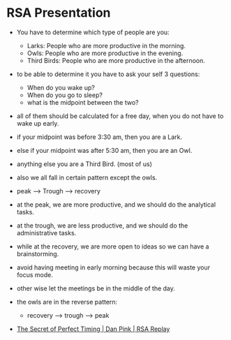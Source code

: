 # RSA Presentation
* You have to determine which type of people are you:
  * Larks: People who are more productive in the morning.
  * Owls: People who are more productive in the evening.
  * Third Birds: People who are more productive in the afternoon.
* to be able to determine it you have to ask your self 3 questions:
  * When do you wake up?
  * When do you go to sleep?
  * what is the midpoint between the two?
* all of them should be calculated for a free day, when you do not have to wake up early. 
* if your midpoint was before 3:30 am, then you are a Lark.
* else if your midpoint was after 5:30 am, then you are an Owl.
* anything else you are a Third Bird. (most of us)
* also we all fall in certain pattern except the owls. 
* peak --> Trough --> recovery
* at the peak, we are more productive, and we should do the analytical tasks.
* at the trough, we are less productive, and we should do the administrative tasks.
* while at the recovery, we are more open to ideas so we can have a brainstorming.
* avoid having meeting in early morning because this will waste your focus mode. 
* other wise let the meetings be in the middle of the day. 
* the owls are in the reverse pattern:
  * recovery --> trough --> peak

* [The Secret of Perfect Timing | Dan Pink | RSA Replay](https://www.youtube.com/watch?v=EbicgT4KrWc)